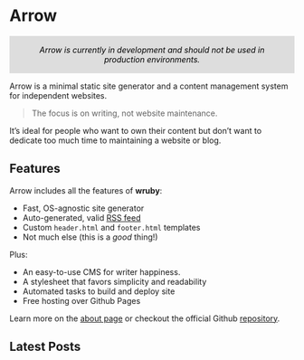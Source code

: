 # Arrow

<p style="background: #ddd; padding: 1rem; text-align: center; color: black;">
  <em>Arrow is currently in development and should not be used in production environments.</em>
</p>

Arrow is a minimal static site generator and a content management 
system for independent websites.

> The focus is on writing, not website maintenance.

It’s ideal for people who want to own their content but 
don’t want to dedicate too much time to maintaining a website or blog. 


## Features

Arrow includes all the features of **wruby**:

* Fast, OS-agnostic site generator
* Auto-generated, valid [RSS feed](/index.rss)
* Custom `header.html` and `footer.html` templates
* Not much else (this is a *good* thing!)

Plus:

* An easy-to-use CMS for writer happiness.
* A stylesheet that favors simplicity and readability
* Automated tasks to build and deploy site
* Free hosting over Github Pages

Learn more on the [about page](https://cspablocortez.github.io/Arrow/about) or checkout the
official Github [repository](https://github.com/cspablocortez/Arrow).

## Latest Posts

[comment]: # (Your latest posts will be added here on build)
